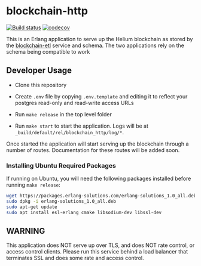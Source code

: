 # blockchain-http

[![Build status](https://badge.buildkite.com/dccd9ab02cd8867a21f53479adcdc692edf426f6bb63732038.svg?branch=master)](https://buildkite.com/helium/blockchain-http)
[![codecov](https://codecov.io/gh/helium/blockchain-http/branch/master/graph/badge.svg)](https://codecov.io/gh/helium/blockchain-http)

This is an Erlang application to serve up the Helium blockchain as
stored by the
[blockchain-etl](https://github.com/helium/blockchain-etl) service and
schema. The two applications rely on the schema being compatible to
work


## Developer Usage

* Clone this repository
* Create `.env` file by copying `.env.template` and editing it to
  reflect your postgres read-only and read-write access URLs

* Run `make release` in the top level folder

* Run `make start` to start the application. Logs will be at
  `_build/default/rel/blockchain_http/log/*`.

Once started the application will start serving up the blockchain
through a number of routes. Documentation for these routes will be
added soon.

### Installing Ubuntu Required Packages

If running on Ubuntu, you will need the following packages installed before
running `make release`:

```bash
wget https://packages.erlang-solutions.com/erlang-solutions_1.0_all.deb
sudo dpkg -i erlang-solutions_1.0_all.deb
sudo apt-get update
sudo apt install esl-erlang cmake libsodium-dev libssl-dev
```


## WARNING

This application does NOT serve up over TLS, and does NOT rate
control, or access control clients. Please run this service behind a
load balancer that terminates SSL and does some rate and access
control.
